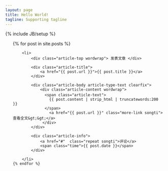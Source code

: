 ```yaml
---
layout: page
title: Hello World!
tagline: Supporting tagline
---
```

{% include JB/setup %}

<ul>
	{% for post in site.posts %}
		
		<li>
			<div class="article-top wordwrap"> 发表文章 </div>

			<div class="article-title">
				<a href="{{ post.url }}">{{ post.title }}</a>
			</div>
			
			<div class="article-body article-type-text clearfix">   
				<div class="article-content wordwrap"> 
				  <span class="article-text">　
					{{ post.content | strip_html | truncatewords:200  }}
				  </span> 
					<a href="{{ post.url }}" class="more-link songti">查看全文&gt;&gt;</a> 
				 </div> 
			</div>

			<div class="article-info"> 
				<a href="#"  class="repeat songti">评论</a> 
				<span class="time">{{ post.date }}</span> 
			</div>

		</li>
	{% endfor %}
</ul>

